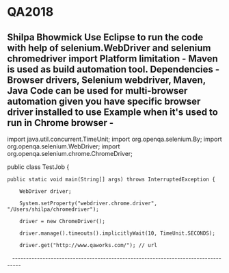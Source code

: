 # QA2018
Shilpa Bhowmick
Use Eclipse to run the code with help of selenium.WebDriver and selenium chromedriver import
Platform limitation - Maven is used as build automation tool.
Dependencies - Browser drivers, Selenium webdriver, Maven, Java
Code can be used for multi-browser automation given you have specific browser driver installed to use
Example when it's used to run in Chrome browser -
----------------------------------------------------------------------------------
import java.util.concurrent.TimeUnit;
import org.openqa.selenium.By;
import org.openqa.selenium.WebDriver;
import org.openqa.selenium.chrome.ChromeDriver;

public class TestJob {

	public static void main(String[] args) throws InterruptedException {

		WebDriver driver;

		System.setProperty("webdriver.chrome.driver", "/Users/shilpa/chromedriver");

		driver = new ChromeDriver();

		driver.manage().timeouts().implicitlyWait(10, TimeUnit.SECONDS);

		driver.get("http://www.qaworks.com/"); // url
    ---------------------------------------------------------------------------------
    
